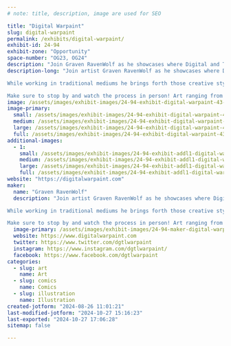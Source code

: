 ```yaml
---
# note: title, description, image are used for SEO

title: "Digital Warpaint"
slug: digital-warpaint
permalink: /exhibits/digital-warpaint/
exhibit-id: 24-94
exhibit-zone: "Opportunity"
space-number: "OG23, OG24"
description: "Join Graven RavenWolf as he showcases where Digital and Traditional Art meet with Digital Warpaint!"
description-long: "Join artist Graven RavenWolf as he showcases where Digital and Traditional Art meet within the world of Digital Warpaint!

While working in traditional mediums he brings forth those creative stylings into the digital realm through technology.

Make sure to stop by and watch the process in person! Art ranging from cartoon nostalgia to robots! Lots of robots!"
image: /assets/images/exhibit-images/24-94-exhibit-digital-warpaint-43-digital-warpaint-maker-faire-2023-v1-thumb-5420-large.jpg
image-primary: 
  small: /assets/images/exhibit-images/24-94-exhibit-digital-warpaint-43-digital-warpaint-maker-faire-2023-v1-thumb-5420-small.jpg
  medium: /assets/images/exhibit-images/24-94-exhibit-digital-warpaint-43-digital-warpaint-maker-faire-2023-v1-thumb-5420-medium.jpg
  large: /assets/images/exhibit-images/24-94-exhibit-digital-warpaint-43-digital-warpaint-maker-faire-2023-v1-thumb-5420-large.jpg
  full: /assets/images/exhibit-images/24-94-exhibit-digital-warpaint-43-digital-warpaint-maker-faire-2023-v1-thumb-5420-full.jpg
additional-images: 
  - 1:
    small: /assets/images/exhibit-images/24-94-exhibit-addl1-digital-warpaint-digital-warpaint-maker-faire-2023-v2-thumb-small.jpg
    medium: /assets/images/exhibit-images/24-94-exhibit-addl1-digital-warpaint-digital-warpaint-maker-faire-2023-v2-thumb-medium.jpg
    large: /assets/images/exhibit-images/24-94-exhibit-addl1-digital-warpaint-digital-warpaint-maker-faire-2023-v2-thumb-large.jpg
    full: /assets/images/exhibit-images/24-94-exhibit-addl1-digital-warpaint-digital-warpaint-maker-faire-2023-v2-thumb-full.jpg
website: "https://digitalwarpaint.com"
maker: 
  name: "Graven RavenWolf"
  description: "Join artist Graven RavenWolf as he showcases where Digital and Traditional Art meet within the world of Digital Warpaint!

While working in traditional mediums he brings forth those creative stylings into the digital realm through technology.

Make sure to stop by and watch the process in person! Art ranging from cartoon nostalgia to robots! Lots of robots!"
  image-primary: /assets/images/exhibit-images/24-94-maker-digital-warpaint-digital-warpaint-maker-faire-2023-v1-thumb-medium.jpg
  website: https://www.digitalwarpaint.com
  twitter: https://www.twitter.com/dgtlwarpaint
  instagram: https://www.instagram.com/dgtlwarpaint/
  facebook: https://www.facebook.com/dgtlwarpaint
categories: 
  - slug: art
    name: Art
  - slug: comics
    name: Comics
  - slug: illustration
    name: Illustration
created-jotform: "2024-08-26 11:01:21"
last-modified-jotform: "2024-10-27 15:16:23"
last-exported: "2024-10-27 17:06:28"
sitemap: false

---
```

